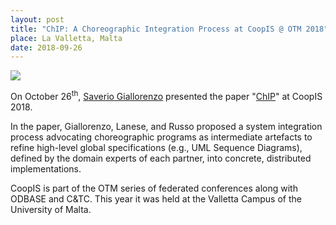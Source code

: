 ```yaml
---
layout: post
title: "ChIP: A Choreographic Integration Process at CoopIS @ OTM 2018"
place: La Valletta, Malta
date: 2018-09-26
---
```


<img class="img-fluid mx-auto d-block" src="/images/posts/otm2018.jpg">

On October 26<sup>th</sup>, [Saverio Giallorenzo](/people.html#sg) presented the paper "[ChIP](/publications.html#paper_GLR18)" at CoopIS 2018.

<!--more-->

In the paper, Giallorenzo, Lanese, and Russo proposed a system integration process advocating choreographic programs as intermediate artefacts to refine
high-level global specifications (e.g., UML Sequence Diagrams), defined
by the domain experts of each partner, into concrete, distributed implementations. 

CoopIS is part of the OTM series of federated conferences along with ODBASE and C&TC. This year it was held at the Valletta Campus of the University of Malta.
